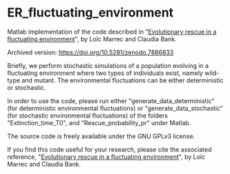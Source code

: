 # ER_fluctuating_environment
Matlab implementation of the code described in "[Evolutionary rescue in a fluctuating environment](https://www.biorxiv.org/content/10.1101/2022.11.03.515107v1)", by Loïc Marrec and Claudia Bank.

Archived version: https://doi.org/10.5281/zenodo.7886833 

Briefly, we perform stochastic simulations of a population evolving in a fluctuating environment where two types of individuals exist, namely wild-type and mutant. The environmental fluctuations can be either deterministic or stochastic.

In order to use the code, please run either "generate_data_deterministic" (for deterministic environmental fluctuations) or "generate_data_stochastic" (for stochastic environmental fluctuations) of the folders "Extinction_time_T0", and "Rescue_probability_pr" under Matlab.

The source code is freely available under the GNU GPLv3 license.

If you find this code useful for your research, please cite the associated reference, "[Evolutionary rescue in a fluctuating environment](https://www.biorxiv.org/content/10.1101/2022.11.03.515107v1)", by Loïc Marrec and Claudia Bank.
